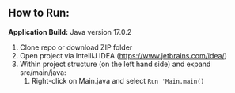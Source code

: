 ## How to Run:
**Application Build:** Java version 17.0.2

1) Clone repo or download ZIP folder
2) Open project via IntelliJ IDEA (https://www.jetbrains.com/idea/)
3) Within project structure (on the left hand side) and expand src/main/java:
    1) Right-click on Main.java and select `Run 'Main.main()`

